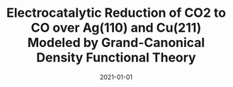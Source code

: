 ---
title: "Electrocatalytic Reduction of CO2 to CO over Ag(110) and Cu(211) Modeled by Grand-Canonical Density Functional Theory"
collection: publications
category: manuscripts
permalink: /publication/2021-01-01-electrocatalytic-reduction-of-co2-over-ag-cu
excerpt: 'This paper uses Grand-Canonical Density Functional Theory (GC-DFT) to model the electrocatalytic reduction of CO2 to CO on Ag(110) and Cu(211) surfaces, providing insights into the reaction mechanisms.'
date: 2021-01-01
venue: 'The Journal of Physical Chemistry C'
paperurl: 'https://pubs.acs.org/doi/10.1021/acs.jpcc.1c07484'
citation: 'Alsunni, Y. A., Alherz, A. W., & Musgrave, C. B. (2021). &quot;Electrocatalytic Reduction of CO2 to CO over Ag(110) and Cu(211) Modeled by Grand-Canonical Density Functional Theory.&quot; <i>The Journal of Physical Chemistry C</i>.'
---